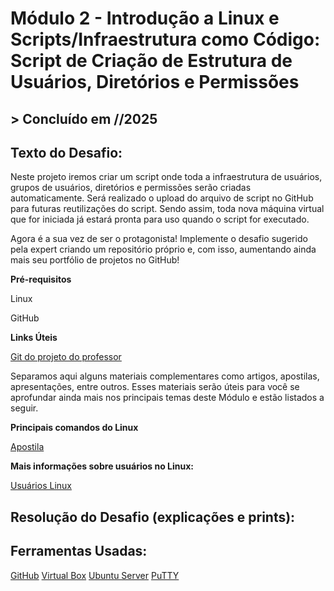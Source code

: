 ﻿# **Módulo 2 - Introdução a Linux e Scripts/Infraestrutura como Código: Script de Criação de Estrutura de Usuários, Diretórios e Permissões**

## > **Concluído em //2025**

## **Texto do Desafio:**

Neste projeto iremos criar um script onde toda a infraestrutura de usuários, grupos de usuários, diretórios e permissões serão criadas automaticamente. Será realizado o upload do arquivo de script no GitHub para futuras reutilizações do script. Sendo assim, toda nova máquina virtual que for iniciada já estará pronta para uso quando o script for executado.

Agora é a sua vez de ser o protagonista! Implemente o desafio sugerido pela expert criando um repositório próprio e, com isso, aumentando ainda mais seu portfólio de projetos no GitHub!

**Pré-requisitos**

Linux

GitHub

**Links Úteis**

[Git do projeto do professor](https://github.com/denilsonbonatti/linux-projeto1-iac)

Separamos aqui alguns materiais complementares como artigos, apostilas, apresentações, entre outros. Esses materiais serão úteis para você se aprofundar ainda mais nos principais temas deste Módulo e estão listados a seguir.

**Principais comandos do Linux**

[Apostila](https://www.linux.ime.usp.br/~albasalo/Apostila/apostila.pdf)

**Mais informações sobre usuários no Linux:**

[Usuários Linux](https://www.infowester.com/usuarioslinux.php)

## **Resolução do Desafio (explicações e prints):**



## **Ferramentas Usadas:**

[GitHub](https://github.com/)
[Virtual Box]()
[Ubuntu Server]()
[PuTTY]()